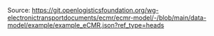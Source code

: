 Source:
https://git.openlogisticsfoundation.org/wg-electronictransportdocuments/ecmr/ecmr-model/-/blob/main/data-model/example/example_eCMR.json?ref_type=heads
